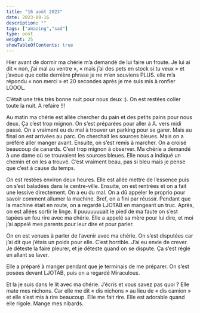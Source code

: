 ```yaml
---
title: "16 août 2023"
date: 2023-08-16
description: ""
tags: ["amazing","sad"]
type: post
weight: 25
showTableOfContents: true
---
```


Hier avant de dormir ma chérie m’a demandé de lui faire un froute. Je lui ai dit « non, j’ai mal au ventre », « mais j’ai des pets en stock si tu veux » et j’avoue que cette dernière phrase je ne m’en souviens PLUS. elle m’a répondu « non merci » et 20 secondes après je me suis mis à ronfler LOOOL.

C’était une très très bonne nuit pour nous deux :). On est restées coller toute la nuit. A refaire !!!

Au matin ma chérie est allée chercher du pain et des petits pains pour nous deux. Ça c’est trop mignon. On s’est préparées pour aller à A. vers midi passé. On a vraiment eu du mal à trouver un parking pour se garer. Mais au final on est arrivées au parc. On cherchait les sources bleues. Mais on a préféré aller manger avant. Ensuite, on s’est remis à marcher. On a croisé beaucoup de canards. C’est trop mignon à observer. Ma chérie a demandé à une dame où se trouvaient les sources bleues. Elle nous a indiqué un chemin et on les a trouvé. C’est vraiment beau, pas si bleu mais je pense que c’est à cause du temps.

On est restées environ deux heures. Elle est allée mettre de l’essence puis on s’est baladées dans le centre-ville. Ensuite, on est rentrées et on a fait une lessive directement. On a eu du mal. On a dû appeler le proprio pour savoir comment allumer la machine. Bref, on a fini par réussir. Pendant que la machine était en route, on a regardé LJOTAB en mangeant un truc. Après, on est allées sortir le linge. Il puuuuuuuait le pied de ma faute on s’est tapées un fou rire avec ma chérie. Elle a appelé sa mère pour lui dire, et moi j’ai appelé mes parents pour leur dire et pour parler.

On en est venues à parler de l’avenir avec ma chérie. On s’est disputées car j’ai dit que j’étais un poids pour elle. C’est horrible. J’ai eu envie de crever. Je déteste la faire pleurer, et je déteste quand on se dispute. Ça s’est réglé en allant se laver.

Elle a préparé à manger pendant que je terminais de me préparer. On s’est posées devant LJOTAB, puis on a regardé Miraculous.

Et la je suis dans le lit avec ma chérie. J’écris et vous savez pas quoi ? Elle mate mes nichons. Car elle me dit « dis nichons » au lieu de « dis camion » et elle s’est mis à rire beaucoup. Elle me fait rire. Elle est adorable quand elle rigole. Mange mes nibards.
